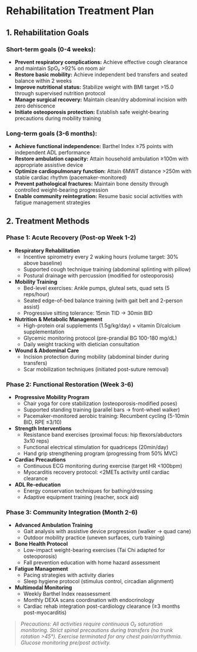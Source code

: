 # Rehabilitation Treatment Plan  

## 1. Rehabilitation Goals  
### Short-term goals (0-4 weeks):  
- **Prevent respiratory complications:** Achieve effective cough clearance and maintain SpO₂ >92% on room air  
- **Restore basic mobility:** Achieve independent bed transfers and seated balance within 2 weeks  
- **Improve nutritional status:** Stabilize weight with BMI target >15.0 through supervised nutrition protocol  
- **Manage surgical recovery:** Maintain clean/dry abdominal incision with zero dehiscence  
- **Initiate osteoporosis protection:** Establish safe weight-bearing precautions during mobility training  

### Long-term goals (3-6 months):  
- **Achieve functional independence:** Barthel Index ≥75 points with independent ADL performance  
- **Restore ambulation capacity:** Attain household ambulation ≥100m with appropriate assistive device  
- **Optimize cardiopulmonary function:** Attain 6MWT distance >250m with stable cardiac rhythm (pacemaker-monitored)  
- **Prevent pathological fractures:** Maintain bone density through controlled weight-bearing progression  
- **Enable community reintegration:** Resume basic social activities with fatigue management strategies  

## 2. Treatment Methods  
### Phase 1: Acute Recovery (Post-op Week 1-2)  
- **Respiratory Rehabilitation**  
  - Incentive spirometry every 2 waking hours (volume target: 30% above baseline)  
  - Supported cough technique training (abdominal splinting with pillow)  
  - Postural drainage with percussion (modified for osteoporosis)  
- **Mobility Training**  
  - Bed-level exercises: Ankle pumps, gluteal sets, quad sets (5 reps/hour)  
  - Seated edge-of-bed balance training (with gait belt and 2-person assist)  
  - Progressive sitting tolerance: 15min TID → 30min BID  
- **Nutrition & Metabolic Management**  
  - High-protein oral supplements (1.5g/kg/day) + vitamin D/calcium supplementation  
  - Glycemic monitoring protocol (pre-prandial BG 100-180 mg/dL)  
  - Daily weight tracking with dietician consultation  
- **Wound & Abdominal Care**  
  - Incision protection during mobility (abdominal binder during transfers)  
  - Scar mobilization techniques (initiated post-suture removal)  

### Phase 2: Functional Restoration (Week 3-6)  
- **Progressive Mobility Program**  
  - Chair yoga for core stabilization (osteoporosis-modified poses)  
  - Supported standing training (parallel bars → front-wheel walker)  
  - Pacemaker-monitored aerobic training: Recumbent cycling (5-10min BID, RPE ≤3/10)  
- **Strength Interventions**  
  - Resistance band exercises (proximal focus: hip flexors/abductors 3x10 reps)  
  - Functional electrical stimulation for quadriceps (20min/day)  
  - Hand grip strengthening program (progressing from 50% MVC)  
- **Cardiac Precautions**  
  - Continuous ECG monitoring during exercise (target HR <100bpm)  
  - Myocarditis recovery protocol: <2METs activity until cardiac clearance  
- **ADL Re-education**  
  - Energy conservation techniques for bathing/dressing  
  - Adaptive equipment training (reacher, sock aid)  

### Phase 3: Community Integration (Month 2-6)  
- **Advanced Ambulation Training**  
  - Gait analysis with assistive device progression (walker → quad cane)  
  - Outdoor mobility practice (uneven surfaces, curb training)  
- **Bone Health Protocol**  
  - Low-impact weight-bearing exercises (Tai Chi adapted for osteoporosis)  
  - Fall prevention education with home hazard assessment  
- **Fatigue Management**  
  - Pacing strategies with activity diaries  
  - Sleep hygiene protocol (stimulus control, circadian alignment)  
- **Multimodal Monitoring**  
  - Weekly Barthel Index reassessment  
  - Monthly DEXA scans coordination with endocrinology  
  - Cardiac rehab integration post-cardiology clearance (≥3 months post-myocarditis)  

> *Precautions: All activities require continuous O₂ saturation monitoring. Strict spinal precautions during transfers (no trunk rotation >45°). Exercise terminated for any chest pain/arrhythmia. Glucose monitoring pre/post activity.*